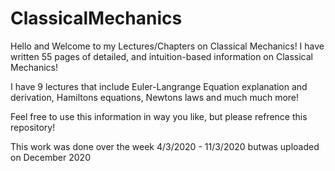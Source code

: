 # ClassicalMechanics
Hello and Welcome to my Lectures/Chapters on Classical Mechanics! I have written 55 pages of detailed, and intuition-based information on Classical Mechanics!

I have 9 lectures that include Euler-Langrange Equation explanation and derivation, Hamiltons equations, Newtons laws and much much more!

Feel free to use this information in way you like, but please refrence this repository!

This work was done over the week 4/3/2020 - 11/3/2020 butwas uploaded on December 2020
